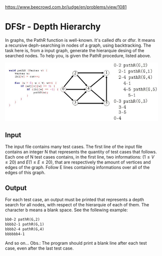 https://www.beecrowd.com.br/judge/en/problems/view/1081

# DFSr - Depth Hierarchy

In graphs, the PathR function is well-known. It's called dfs or dfsr. It means
a recursive deph-searching in nodes of a graph, using backtracking. The task
here is, from a input graph, generate the hierarquie desing of the searched
nodes. To help you, is given the PathR procedure, listed above.

![](imgs/UOJ_1081.jpg)

## Input

The input file contains many test cases. The first line of the input file
contains an integer N  that represents the quantity of test cases that follows.
Each one of N test cases contains, in the first line, two informations:
$(1 \leq V \leq 20)$ and $E (1 \leq E \leq 20)$, that are respectively the amount of vertices and edges of the graph. Follow E lines containing informations over
all of the edges of this graph.

## Output

For each test case, an output must be printed that represents a depth search
for all nodes, with respect of the hierarquie of each of them. The character b
means a blank space. See the follewing example:

```
bb0-2 pathR(G,2)
bbbb2-1 pathR(G,1)
bbbb2-4 pathR(G,4)
bbbbbb4-1
```

And so on...
Obs.: The program should print a blank line after each test case, even after
the last test case.
